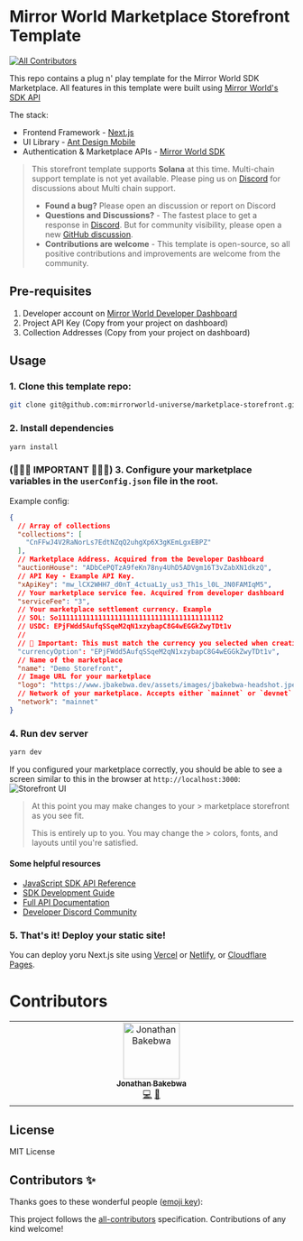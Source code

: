 # Mirror World Marketplace Storefront Template
<!-- ALL-CONTRIBUTORS-BADGE:START - Do not remove or modify this section -->
[![All Contributors](https://img.shields.io/badge/all_contributors-1-orange.svg?style=flat-square)](#contributors-)
<!-- ALL-CONTRIBUTORS-BADGE:END -->

This repo contains a plug n' play template for the Mirror World SDK Marketplace. All features in this template were built using [Mirror World's SDK API](https://mirrorworld.fun/docs)

The stack:
- Frontend Framework - [Next.js](https://nextjs.org)
- UI Library - [Ant Design Mobile](https://mobile.ant.design/gallery/)
- Authentication & Marketplace APIs - [Mirror World SDK](https://mirrorworld.fun/docs)

> 
>This storefront template supports **Solana** at this time. Multi-chain support template is not yet available. Please ping us on [Discord](https://mirrorworld.fun/discord) for discussions about Multi chain support.
>
>- **Found a bug?** Please open an discussion or report on Discord
>- **Questions and Discussions?** - The fastest place to get a response in [Discord](https://mirrorworld.fun/discord). But for community visibility, please open a new [GitHub discussion](https://github.com/orgs/mirrorworld-universe/discussions).
>- **Contributions are welcome** - This template is open-source, so all positive contributions and improvements are welcome from the community.
>

## Pre-requisites
1. Developer account on [Mirror World Developer Dashboard](https://app.mirrorworld.fun)
2. Project API Key (Copy from your project on dashboard)
3. Collection Addresses (Copy from your project on dashboard)

## Usage
### 1. Clone this template repo:
```sh
git clone git@github.com:mirrorworld-universe/marketplace-storefront.git
```

### 2. Install dependencies
```sh
yarn install
```

### (🚨🚨🚨 IMPORTANT 🚨🚨🚨) 3. Configure your marketplace variables in the `userConfig.json` file in the root.
Example config:
```json
{
  // Array of collections
  "collections": [
    "CnFFwJ4V2RaNorLs7EdtNZqQ2uhgXp6X3gKEmLgxEBPZ"
  ],
  // Marketplace Address. Acquired from the Developer Dashboard
  "auctionHouse": "ADbCePQTzA9feKn78ny4UhD5ADVgm16T3vZabXN1dkzQ",
  // API Key - Example API Key.
  "xApiKey": "mw_lCX2WHH7_d0nT_4ctuaL1y_us3_Th1s_l0L_JN0FAMIqM5",
  // Your marketplace service fee. Acquired from developer dashboard
  "serviceFee": "3",
  // Your marketplace settlement currency. Example
  // SOL: So11111111111111111111111111111111111111112
  // USDC: EPjFWdd5AufqSSqeM2qN1xzybapC8G4wEGGkZwyTDt1v
  // 
  // 🚨 Important: This must match the currency you selected when creating the dashboard
  "currencyOption": "EPjFWdd5AufqSSqeM2qN1xzybapC8G4wEGGkZwyTDt1v",
  // Name of the marketplace
  "name": "Demo Storefront",
  // Image URL for your marketplace
  "logo": "https://www.jbakebwa.dev/assets/images/jbakebwa-headshot.jpeg",
  // Network of your marketplace. Accepts either `mainnet` or `devnet`
  "network": "mainnet"
}
```


###  4. Run dev server
```sh
yarn dev
```

If you configured your marketplace correctly, you should be able to see a screen similar to this in the browser at `http://localhost:3000`:
![Storefront UI](docs/example.png)

>
> At this point you may make changes to your > marketplace storefront as you see fit.
>
> This is entirely up to you. You may change the > colors, fonts, and layouts until you're satisfied.
>

#### Some helpful resources
- [JavaScript SDK API Reference](https://mirrorworld.fun/docs/api-reference/js) 
- [SDK Development Guide](https://mirrorworld.fun/docs/overview/development-guide)
- [Full API Documentation](https://developer.mirrorworld.fun/)
- [Developer Discord Community](https://mirrorworld.fun/discord)

### 5. That's it! Deploy your static site!
You can deploy yoru Next.js site using [Vercel](https://vercel.com) or [Netlify](https://netlify.com), or [Cloudflare Pages](https://pages.cloudflare.dev).

# Contributors

<!-- ALL-CONTRIBUTORS-LIST:START - Do not remove or modify this section -->
<!-- prettier-ignore-start -->
<!-- markdownlint-disable -->
<table>
  <tbody>
    <tr>
      <td align="center" valign="top" width="14.28%"><a href="https://jbakebwa.dev"><img src="https://avatars.githubusercontent.com/u/21237954?v=4?s=100" width="100px;" alt="Jonathan Bakebwa"/><br /><sub><b>Jonathan Bakebwa</b></sub></a><br /><a href="https://github.com/mirrorworld-universe/marketplace-storefront/commits?author=codebender828" title="Code">💻</a> <a href="https://github.com/mirrorworld-universe/marketplace-storefront/issues?q=author%3Acodebender828" title="Bug reports">🐛</a></td>
    </tr>
  </tbody>
</table>

<!-- markdownlint-restore -->
<!-- prettier-ignore-end -->

<!-- ALL-CONTRIBUTORS-LIST:END -->


## License
MIT License

## Contributors ✨

Thanks goes to these wonderful people ([emoji key](https://allcontributors.org/docs/en/emoji-key)):

<!-- ALL-CONTRIBUTORS-LIST:START - Do not remove or modify this section -->
<!-- prettier-ignore-start -->
<!-- markdownlint-disable -->
<!-- markdownlint-restore -->
<!-- prettier-ignore-end -->
<!-- ALL-CONTRIBUTORS-LIST:END -->

This project follows the [all-contributors](https://github.com/all-contributors/all-contributors) specification. Contributions of any kind welcome!